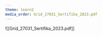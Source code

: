 ```yaml
---
theme: learn2
media_order: Grid_27031_Sertifika_2023.pdf
---
```


![[Grid_27031_Sertifika_2023.pdf]]